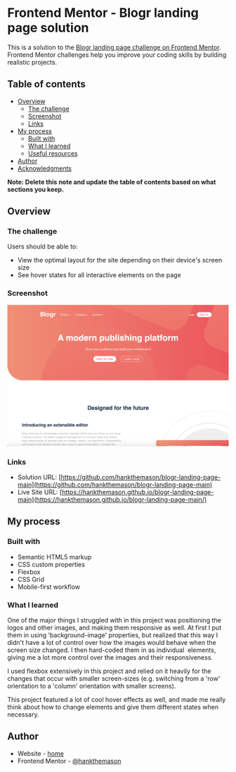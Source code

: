 # Frontend Mentor - Blogr landing page solution

This is a solution to the [Blogr landing page challenge on Frontend Mentor](https://www.frontendmentor.io/challenges/blogr-landing-page-EX2RLAApP). Frontend Mentor challenges help you improve your coding skills by building realistic projects. 

## Table of contents

- [Overview](#overview)
  - [The challenge](#the-challenge)
  - [Screenshot](#screenshot)
  - [Links](#links)
- [My process](#my-process)
  - [Built with](#built-with)
  - [What I learned](#what-i-learned)
  - [Useful resources](#useful-resources)
- [Author](#author)
- [Acknowledgments](#acknowledgments)

**Note: Delete this note and update the table of contents based on what sections you keep.**

## Overview

### The challenge

Users should be able to:

- View the optimal layout for the site depending on their device's screen size
- See hover states for all interactive elements on the page

### Screenshot

![](./images/landing-page-screenshot.png)

### Links

- Solution URL: [https://github.com/hankthemason/blogr-landing-page-main](https://github.com/hankthemason/blogr-landing-page-main)
- Live Site URL: [https://hankthemason.github.io/blogr-landing-page-main](https://hankthemason.github.io/blogr-landing-page-main/)

## My process

### Built with

- Semantic HTML5 markup
- CSS custom properties
- Flexbox
- CSS Grid
- Mobile-first workflow

### What I learned

One of the major things I struggled with in this project was positioning the logos and other images, and making them responsive as well.  At first I put them in using 'background-image' properties, but realized that this way I didn't have a lot of control over how the images would behave when the screen size changed.  I then hard-coded them in as individual <img> elements, giving me a lot more control over the images and their responsiveness.

I used flexbox extensively in this project and relied on it heavily for the changes that occur with smaller screen-sizes (e.g. switching from a 'row' orientation to a 'column' orientation with smaller screens).  

This project featured a lot of cool hover effects as well, and made me really think about how to change elements and give them different states when necessary.

## Author

- Website - [home](https://www.github.com/hankthemason)
- Frontend Mentor - [@hankthemason](https://www.frontendmentor.io/profile/hankthemason)
